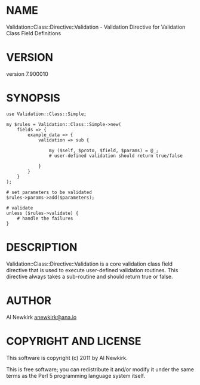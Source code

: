 # NAME

Validation::Class::Directive::Validation - Validation Directive for Validation Class Field Definitions

# VERSION

version 7.900010

# SYNOPSIS

    use Validation::Class::Simple;

    my $rules = Validation::Class::Simple->new(
        fields => {
            example_data => {
                validation => sub {

                    my ($self, $proto, $field, $params) = @_;
                    # user-defined validation should return true/false

                }
            }
        }
    );

    # set parameters to be validated
    $rules->params->add($parameters);

    # validate
    unless ($rules->validate) {
        # handle the failures
    }

# DESCRIPTION

Validation::Class::Directive::Validation is a core validation class field
directive that is used to execute user-defined validation routines. This
directive always takes a sub-routine and should return true or false.

# AUTHOR

Al Newkirk <anewkirk@ana.io>

# COPYRIGHT AND LICENSE

This software is copyright (c) 2011 by Al Newkirk.

This is free software; you can redistribute it and/or modify it under
the same terms as the Perl 5 programming language system itself.

